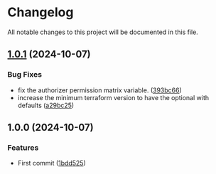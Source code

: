 # Changelog

All notable changes to this project will be documented in this file.

## [1.0.1](https://github.com/KevinDeNotariis/terraform-aws-rest-apigateway/compare/v1.0.0...v1.0.1) (2024-10-07)


### Bug Fixes

* fix the authorizer permission matrix variable. ([393bc66](https://github.com/KevinDeNotariis/terraform-aws-rest-apigateway/commit/393bc6656712316097dfcac325bb6e78d49e1c4e))
* increase the minimum terraform version to have the optional with defaults ([a29bc25](https://github.com/KevinDeNotariis/terraform-aws-rest-apigateway/commit/a29bc25c60ef8c0f4bc3265f8dea365be4c76760))

## 1.0.0 (2024-10-07)


### Features

* First commit ([1bdd525](https://github.com/KevinDeNotariis/terraform-aws-rest-apigateway/commit/1bdd52558a46a08edc4ae194705f414a3419118f))
